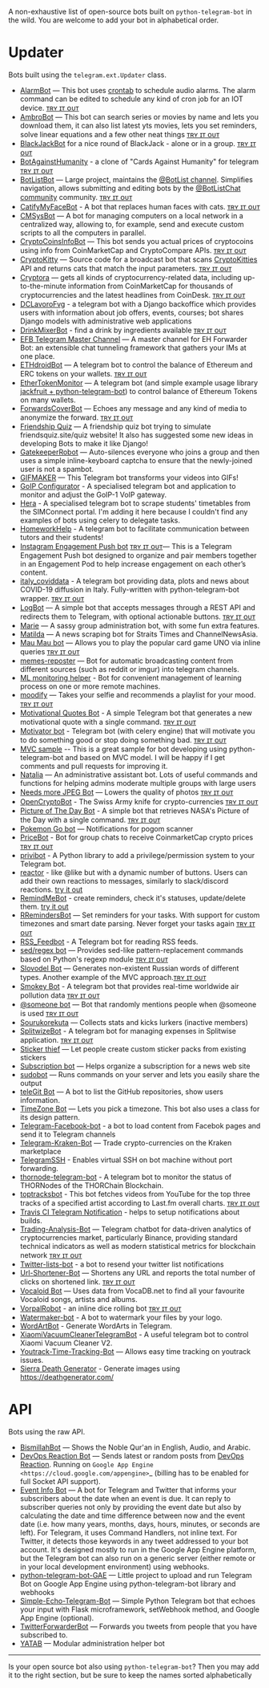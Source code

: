 A non-exhaustive list of open-source bots built on `python-telegram-bot` in the wild. You are welcome to add your bot in alphabetical order.

# Updater
Bots built using the `telegram.ext.Updater` class.

* [AlarmBot](https://github.com/guysoft/AlarmBot) — This bot uses [crontab](https://en.wikipedia.org/wiki/Cron) to schedule audio alarms. The alarm command can be edited to schedule any kind of cron job for an IOT device. [ᴛʀʏ ɪᴛ ᴏᴜᴛ](https://t.me/alarmbot)
* [AmbroBot](https://github.com/Ambro17/AmbroBot) — This bot can search series or movies by name and lets you download them, it can also list latest yts movies, lets you set reminders, solve linear equations and a few other neat things [ᴛʀʏ ɪᴛ ᴏᴜᴛ](https://t.me/CuervoBot)
* [BlackJackBot](https://github.com/d-Rickyy-b/Python-BlackJackBot) for a nice round of BlackJack - alone or in a group. [ᴛʀʏ ɪᴛ ᴏᴜᴛ](https://t.me/blackjackbot)
* [BotAgainstHumanity](https://gitlab.com/OctoNezd/bot_against_humanity) - a clone of "Cards Against Humanity" for telegram [ᴛʀʏ ɪᴛ ᴏᴜᴛ](https://t.me/humanity_against_bot)
* [BotListBot](https://github.com/JosXa/BotListBot) — Large project, maintains the [@BotList channel](https://t.me/botlist). Simplifies navigation, allows submitting and editing bots by the [@BotListChat community](https://t.me/botlistchat) community. [ᴛʀʏ ɪᴛ ᴏᴜᴛ](https://t.me/botlistbot)
* [CatifyMyFaceBot](https://github.com/Gondolav/catify-my-face-bot) - A bot that replaces human faces with cats. [ᴛʀʏ ɪᴛ ᴏᴜᴛ](https://t.me/CatifyMyFaceBot)
* [CMSysBot](https://github.com/oddworldng/cmsysbot-telegram) — A bot for managing computers on a local network in a centralized way, allowing to, for example, send and execute custom scripts to all the computers in parallel.
* [CryptoCoinsInfoBot](https://github.com/lytves/crypto-coins-info-bot-v2) — This bot sends you actual prices of cryptocoins using info from CoinMarketCap and CryptoCompare APIs. [ᴛʀʏ ɪᴛ ᴏᴜᴛ](https://t.me/cryptocoinsinfobot)
* [CryptoKitty](https://github.com/xlanor/CryptoKitties) — Source code for a broadcast bot that scans [CryptoKitties](https://www.cryptokitties.co/) API and returns cats that match the input parameters.  [ᴛʀʏ ɪᴛ ᴏᴜᴛ](https://t.me/cryptokittybot)
* [Cryptora](https://github.com/izanmubarak/Cryptora) — gets all kinds of cryptocurrency-related data, including up-to-the-minute information from CoinMarketCap for thousands of cryptocurrencies and the latest headlines from CoinDesk. [ᴛʀʏ ɪᴛ ᴏᴜᴛ](https://t.me/cryptorabot)
* [DCLavoroFvg](https://github.com/marcotessarotto/dclavorofvg-bot) - a telegram bot with a Django backoffice which provides users with information about job offers, events, courses; bot shares Django models with administrative web applications
* [DrinkMixerBot](https://github.com/jac08h/DrinkMixerBot) - find a drink by ingredients available [ᴛʀʏ ɪᴛ ᴏᴜᴛ](https://t.me/drinkmixerbot)
* [EFB Telegram Master Channel](https://github.com/blueset/efb-telegram-master/) — A master channel for EH Forwarder Bot: an extensible chat tunneling framework that gathers your IMs at one place.
* [ETHdroidBot](https://github.com/lytves/ETHdroidBot) — A telegram bot to control the balance of Ethereum and ERC tokens on your wallets. [ᴛʀʏ ɪᴛ ᴏᴜᴛ](https://t.me/ETHdroidBot)
* [EtherTokenMonitor](https://github.com/zzzzlzzzz/EtherTokenMonitor) — A telegram bot (and simple example usage library [jackfruit + python-telegram-bot](https://github.com/zzzzlzzzz/jackfruit)) to control balance of Ethereum Tokens on many wallets.
* [ForwardsCoverBot](https://github.com/91DarioDev/ForwardsCoverBot) — Echoes any message and any kind of media to anonymize the forward. [ᴛʀʏ ɪᴛ ᴏᴜᴛ](https://t.me/forwardscoverbot)
* [Friendship Quiz](https://github.com/alistvt/friendship-quiz-bot) — A friendship quiz bot trying to simulate friendsquiz.site/quiz website! It also has suggested some new ideas in developing Bots to make it like Django!
* [GatekeeperRobot](https://github.com/Juhannuspukki/gatekeeper-bot) — Auto-silences everyone who joins a group and then uses a simple inline-keyboard captcha to ensure that the newly-joined user is not a spambot.
* [GIFMAKER](https://github.com/sjfbo/video-to-gif-telegram-bot) — This Telegram bot transforms your videos into GIFs!
* [GoIP Configurator](https://github.com/dangoriaynov/goip-configurator) - A specialised telegram bot and application to monitor and adjust the GoIP-1 VoIP gateway.
* [Hera](https://github.com/xlanor/SIM-UoW-Timetable-bot) - A specialised telegram bot to scrape students' timetables from the SIMConnect portal. I'm adding it here because I couldn't find any examples of bots using celery to delegate tasks.
* [HomeworkHelp](https://github.com/leeweiminsg/homework-help-bot) - A telegram bot to facilitate communication between tutors and their students!
* [Instagram Engagement Push bot](https://github.com/konichar/Engagement-Pushbot)  [ᴛʀʏ ɪᴛ ᴏᴜᴛ](https://t.me/chukwudi_pushbot)— This is a Telegram Engagement Push bot designed to organize and pair members together in an Engagement Pod to help increase engagement on each other’s content.
* [italy_coviddata](https://github.com/MCilento93/italy_coviddata) - A telegram bot providing data, plots and news about COVID-19 diffusion in Italy. Fully-written with python-telegram-bot wrapper. [ᴛʀʏ ɪᴛ ᴏᴜᴛ](https://t.me/italycoviddataBot)
* [LogBot](https://github.com/apiad/logbot) — A simple bot that accepts messages through a REST API and redirects them to Telegram, with optional actionable buttons. [ᴛʀʏ ɪᴛ ᴏᴜᴛ](https://t.me/apiad_demo_logbot)
* [Marie](https://github.com/PaulSonOfLars/tgbot) — A sassy group administration bot, with some fun extra features.
* [Matilda](https://github.com/xlanor/matilda) — A news scraping bot for Straits Times and ChannelNewsAsia.
* [Mau Mau bot](https://github.com/jh0ker/mau_mau_bot) — Allows you to play the popular card game UNO via inline queries [ᴛʀʏ ɪᴛ ᴏᴜᴛ](https://t.me/unobot)
* [memes-reposter](https://github.com/vaniakosmos/memes-reposter) — Bot for automatic broadcasting content from different sources (such as reddit or imgur) into telegram channels.
* [ML monitoring helper](https://github.com/snk4tr/ML-monitoring-helper) - Bot for convenient management of learning process on one or more remote machines.
* [moodify](https://github.com/samsontmr/moodify) — Takes your selfie and recommends a playlist for your mood.  [ᴛʀʏ ɪᴛ ᴏᴜᴛ](https://t.me/moodifybot)
* [Motivational Quotes Bot](https://github.com/SumitAgr/MotivationalQuotes-Bot) - A simple Telegram bot that generates a new motivational quote with a single command. [ᴛʀʏ ɪᴛ ᴏᴜᴛ](http://t.me/MotivationalQuotes_Bot)
* [Motivator bot](https://github.com/SabaunT/bot-motivator) - Telegram bot (with celery engine) that will motivate you to do something good or stop doing something bad. [ᴛʀʏ ɪᴛ ᴏᴜᴛ](https://t.me/PersuaderBot)
* [MVC sample](https://github.com/mmdaz/mvc_model_bot_developing) -- This is a great sample for bot developing using python-telegram-bot and based on MVC model. I will be happy if I get comments and pull requests for improving it.
* [Natalia](https://github.com/Whalepool/Natalia) — An administrative assistant bot. Lots of useful commands and functions for helping admins moderate multiple groups with large users
* [Needs more JPEG Bot](https://github.com/zeroone2numeral2/nmjpeg-bot) — Lowers the quality of photos [ᴛʀʏ ɪᴛ ᴏᴜᴛ](https://t.me/nmjpegbot)
* [OpenCryptoBot](https://github.com/Endogen/OpenCryptoBot) - The Swiss Army knife for crypto-currencies [ᴛʀʏ ɪᴛ ᴏᴜᴛ](https://t.me/opencryptobot)
* [Picture of The Day Bot](https://github.com/SumitAgr/PictureofTheDay-Bot) - A simple bot that retrieves NASA's Picture of the Day with a single command. [ᴛʀʏ ɪᴛ ᴏᴜᴛ](https://github.com/SumitAgr/PictureofTheDay-Bot)
* [Pokemon Go bot](https://github.com/eugenio412/PogomBOT) — Notifications for pogom scanner
* [PriceBot](https://github.com/lytves/pricebot) - Bot for group chats to receive CoinmarketCap crypto prices  [ᴛʀʏ ɪᴛ ᴏᴜᴛ](https://t.me/iamcryptobot)
* [privibot](https://github.com/pawamoy/privibot) - A Python library to add a privilege/permission system to your Telegram bot.
* [reactor](https://github.com/vanyakosmos/reactor) - like @like but with a dynamic number of buttons. Users can add their own reactions to messages, similarly to slack/discord reactions. [try it out](https://t.me/emojinator_bot)
* [RemindMeBot](https://github.com/dmakeienko/remind_me_bot) - create reminders, check it's statuses, update/delete them. [try it out](https://t.me/how_to_find_name_for_bot)
* [RRemindersBot](https://github.com/Ambro17/RemindersBot) — Set reminders for your tasks. With support for custom timezones and smart date parsing. Never forget your tasks again [ᴛʀʏ ɪᴛ ᴏᴜᴛ](https://t.me/RRemindersBot)
* [RSS_Feedbot](https://github.com/Dextroz/RSS_Feederbot/) - A Telegram bot for reading RSS feeds.
* [sed/regex bot](https://github.com/zeroone2numeral2/regex-bot) — Provides sed-like pattern-replacement commands based on Python's regexp module [ᴛʀʏ ɪᴛ ᴏᴜᴛ](https://t.me/sedbbot)
* [Slovodel Bot](https://github.com/weiss-d/slovodel-bot) — Generates non-existent Russian words of different types. Another example of the MVC approach.[ᴛʀʏ ɪᴛ ᴏᴜᴛ](http://t.me/slovodel_bot)
* [Smokey Bot](https://github.com/udit-001/smokey-bot) - A telegram bot that provides real-time worldwide air pollution data [ᴛʀʏ ɪᴛ ᴏᴜᴛ](https://t.me/smokey_bot)
* [@someone bot](https://github.com/zeroone2numeral2/someone-bot) — Bot that randomly mentions people when @someone is used [ᴛʀʏ ɪᴛ ᴏᴜᴛ](https://t.me/randmentionbot)
* [Sourukorekuta](https://github.com/Mojurasu/sourukorekuta) — Collects stats and kicks lurkers (inactive members)
* [SplitwizeBot](https://github.com/krnbatra/SplitwiseTelegramBot) - A telegram bot for managing expenses in Splitwise application. [ᴛʀʏ ɪᴛ ᴏᴜᴛ](https://t.me/SplitwizeBot)
* [Sticker thief](https://github.com/zeroone2numeral2/sticker-thief) — Let people create custom sticker packs from existing stickers
* [Subscription bot](https://github.com/AlexLoushkin/TelegramSubscriptionBot) — Helps organize a subscription for a news web site
* [sudobot](https://github.com/bvanrijn/sudobot) — Runs commands on your server and lets you easily share the output
* [teleGit Bot](https://github.com/HeavenH/teleGit) — A bot to list the GitHub repositories, show users information.
* [TimeZone Bot](https://gist.github.com/guysoft/4f220fe407a9bff37e3feff9f60f83a7) — Lets you pick a timezone. This bot also uses a class for its design pattern.
* [Telegram-Facebook-bot](https://github.com/MorenK1/telegram-facebook-bot/blob/master/README.md) - a bot to load content from Facebok pages and send it to Telegram channels
* [Telegram-Kraken-Bot](https://github.com/Endogen/Telegram-Kraken-Bot) — Trade crypto-currencies on the Kraken marketplace
* [TelegramSSH](https://github.com/wwilliamcook/TelegramSSH) - Enables virtual SSH on bot machine without port forwarding.
* [thornode-telegram-bot](https://github.com/block42-blockchain-company/thornode-telegram-bot) - A telegram bot to monitor the status of THORNodes of the THORChain Blockchain.
* [toptracksbot](https://github.com/pltnk/toptracksbot) - This bot fetches videos from YouTube for the top three tracks of a specified artist according to Last.fm overall charts. [ᴛʀʏ ɪᴛ ᴏᴜᴛ](https://t.me/toptracksbot)
* [Travis CI Telegram Notification](https://github.com/vanyakosmos/travis-tg-notifier) - helps to setup notifications about builds.
* [Trading-Analysis-Bot](https://github.com/trinhvv/trading-analysis-bot) — Telegram chatbot for data-driven analytics of cryptocurrencies market, particularly Binance, providing standard technical indicators as well as modern statistical metrics for blockchain network [ᴛʀʏ ɪᴛ ᴏᴜᴛ](https://t.me/trading_analysis_bot)
* [Twitter-lists-bot](https://github.com/lytves/twitter-lists-bot) - a bot to resend your twitter list notifications
* [Url-Shortener-Bot](https://github.com/paradox70/url-shortener-goo.gl) — Shortens any URL and reports the total number of clicks on shortened link. [ᴛʀʏ ɪᴛ ᴏᴜᴛ](http://t.me/shortenMyUrlBot)
* [Vocaloid Bot](https://github.com/bomjacob/VocaBot) — Uses data from VocaDB.net to find all your favourite Vocaloid songs, artists and albums.
* [VorpalRobot](https://github.com/Tronikart/VorpalRobot) - an inline dice rolling bot [ᴛʀʏ ɪᴛ ᴏᴜᴛ](https://t.me/VorpalRobot)
* [Watermaker-bot](https://github.com/alistvt/watermarker-bot) - A bot to watermark your files by your logo.
* [WordArtBot](https://github.com/mrfelipenoronha/WordArtBot) - Generate WordArts in Telegram.
* [XiaomiVacuumCleanerTelegramBot](https://github.com/Matze693/XiaomiVacuumCleanerTelegramBot) - A useful telegram bot to control Xiaomi Vacuum Cleaner V2.
* [Youtrack-Time-Tracking-Bot](https://github.com/MgCoders/tt-bot) — Allows easy time tracking on youtrack issues.
* [Sierra Death Generator](https://github.com/skhaz/telegram-sierradeathgenerator) - Generate images using https://deathgenerator.com/
 
# API
Bots using the raw API.

* [BismillahBot](https://github.com/rahiel/BismillahBot) — Shows the Noble Qur'an in English, Audio, and Arabic.
* [DevOps Reaction Bot](https://github.com/leandrotoledo/gae-devops-reaction-telegram-bot) — Sends latest or random posts from [DevOps Reaction](http://devopsreactions.tumblr.com/). Running on `Google App Engine <https://cloud.google.com/appengine>`_ (billing has to be enabled for full Socket API support).
* [Event Info Bot](https://bitbucket.org/rgambra/event-info-bot/) — A bot for Telegram and Twitter that informs your subscribers about the date when an event is due. It can reply to subscriber queries not only by providing the event date but also by calculating the date and time difference between now and the event date (i.e. how many years, months, days, hours, minutes, or seconds are left). For Telegram, it uses Command Handlers, not inline text. For Twitter, it detects those keywords in any tweet addressed to your bot account. It's designed mostly to run in the Google App Engine platform, but the Telegram bot can also run on a generic server (either remote or in your local development environment) using webhooks.
* [python-telegram-bot-GAE](https://github.com/FollonSaxBass/python-telegram-bot-GAE) — Little project to upload and run Telegram Bot on Google App Engine using python-telegram-bot library and webhooks
* [Simple-Echo-Telegram-Bot](https://github.com/sooyhwang/Simple-Echo-Telegram-Bot) — Simple Python Telegram bot that echoes your input with Flask microframework, setWebhook method, and Google App Engine (optional).
* [TwitterForwarderBot](https://github.com/franciscod/telegram-twitter-forwarder-bot) — Forwards you tweets from people that you have subscribed to.
* [YATAB](https://github.com/Nhoya/YATAB/) — Modular administration helper bot


---
Is your open source bot also using `python-telegram-bot`? Then you may add it to the right section, but be sure to keep the names sorted alphabetically